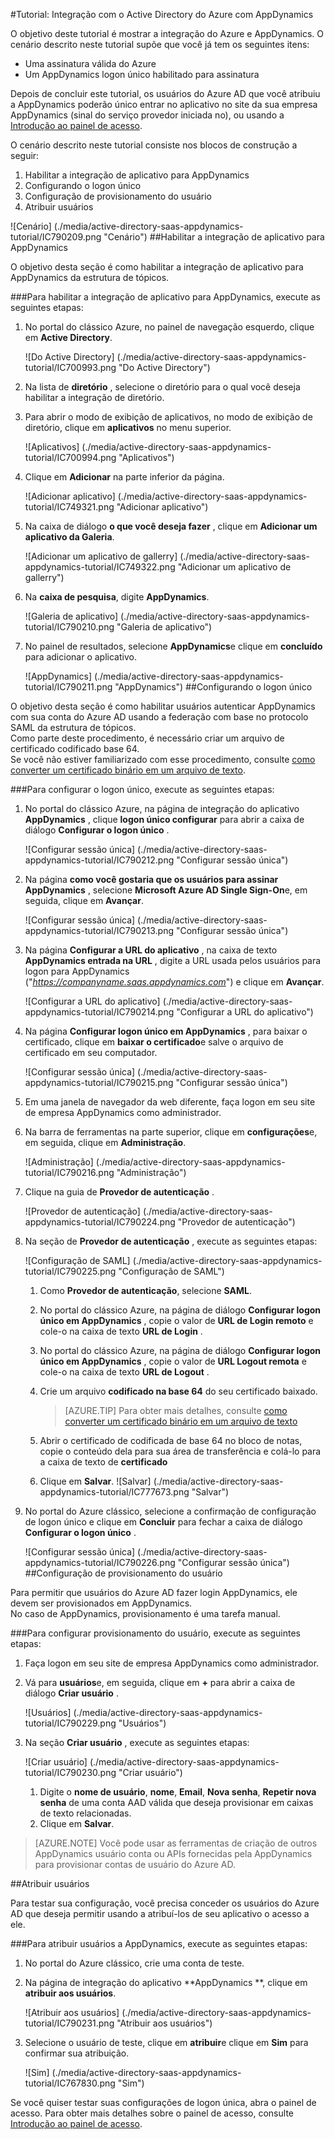 <properties 
    pageTitle="Tutorial: Integração com o Active Directory do Azure com AppDynamics | Microsoft Azure" 
    description="Saiba como usar AppDynamics com o Azure Active Directory para habilitar o logon único, provisionamento automatizado e muito mais!" 
    services="active-directory" 
    authors="jeevansd"  
    documentationCenter="na" 
    manager="femila"/>
<tags 
    ms.service="active-directory" 
    ms.devlang="na" 
    ms.topic="article" 
    ms.tgt_pltfrm="na" 
    ms.workload="identity" 
    ms.date="09/29/2016" 
    ms.author="jeedes" />

#<a name="tutorial-azure-active-directory-integration-with-appdynamics"></a>Tutorial: Integração com o Active Directory do Azure com AppDynamics

O objetivo deste tutorial é mostrar a integração do Azure e AppDynamics. O cenário descrito neste tutorial supõe que você já tem os seguintes itens:

-   Uma assinatura válida do Azure
-   Um AppDynamics logon único habilitado para assinatura

Depois de concluir este tutorial, os usuários do Azure AD que você atribuiu a AppDynamics poderão único entrar no aplicativo no site da sua empresa AppDynamics (sinal do serviço provedor iniciada no), ou usando a [Introdução ao painel de acesso](active-directory-saas-access-panel-introduction.md).

O cenário descrito neste tutorial consiste nos blocos de construção a seguir:

1.  Habilitar a integração de aplicativo para AppDynamics
2.  Configurando o logon único
3.  Configuração de provisionamento do usuário
4.  Atribuir usuários

![Cenário] (./media/active-directory-saas-appdynamics-tutorial/IC790209.png "Cenário")
##<a name="enabling-the-application-integration-for-appdynamics"></a>Habilitar a integração de aplicativo para AppDynamics

O objetivo desta seção é como habilitar a integração de aplicativo para AppDynamics da estrutura de tópicos.

###<a name="to-enable-the-application-integration-for-appdynamics-perform-the-following-steps"></a>Para habilitar a integração de aplicativo para AppDynamics, execute as seguintes etapas:

1.  No portal do clássico Azure, no painel de navegação esquerdo, clique em **Active Directory**.

    ![Do Active Directory] (./media/active-directory-saas-appdynamics-tutorial/IC700993.png "Do Active Directory")

2.  Na lista de **diretório** , selecione o diretório para o qual você deseja habilitar a integração de diretório.

3.  Para abrir o modo de exibição de aplicativos, no modo de exibição de diretório, clique em **aplicativos** no menu superior.

    ![Aplicativos] (./media/active-directory-saas-appdynamics-tutorial/IC700994.png "Aplicativos")

4.  Clique em **Adicionar** na parte inferior da página.

    ![Adicionar aplicativo] (./media/active-directory-saas-appdynamics-tutorial/IC749321.png "Adicionar aplicativo")

5.  Na caixa de diálogo **o que você deseja fazer** , clique em **Adicionar um aplicativo da Galeria**.

    ![Adicionar um aplicativo de gallerry] (./media/active-directory-saas-appdynamics-tutorial/IC749322.png "Adicionar um aplicativo de gallerry")

6.  Na **caixa de pesquisa**, digite **AppDynamics**.

    ![Galeria de aplicativo] (./media/active-directory-saas-appdynamics-tutorial/IC790210.png "Galeria de aplicativo")

7.  No painel de resultados, selecione **AppDynamics**e clique em **concluído** para adicionar o aplicativo.

    ![AppDynamics] (./media/active-directory-saas-appdynamics-tutorial/IC790211.png "AppDynamics")
##<a name="configuring-single-sign-on"></a>Configurando o logon único

O objetivo desta seção é como habilitar usuários autenticar AppDynamics com sua conta do Azure AD usando a federação com base no protocolo SAML da estrutura de tópicos.  
Como parte deste procedimento, é necessário criar um arquivo de certificado codificado base 64.  
Se você não estiver familiarizado com esse procedimento, consulte [como converter um certificado binário em um arquivo de texto](http://youtu.be/PlgrzUZ-Y1o).

###<a name="to-configure-single-sign-on-perform-the-following-steps"></a>Para configurar o logon único, execute as seguintes etapas:

1.  No portal do clássico Azure, na página de integração do aplicativo **AppDynamics** , clique **logon único configurar** para abrir a caixa de diálogo **Configurar o logon único** .

    ![Configurar sessão única] (./media/active-directory-saas-appdynamics-tutorial/IC790212.png "Configurar sessão única")

2.  Na página **como você gostaria que os usuários para assinar AppDynamics** , selecione **Microsoft Azure AD Single Sign-On**e, em seguida, clique em **Avançar**.

    ![Configurar sessão única] (./media/active-directory-saas-appdynamics-tutorial/IC790213.png "Configurar sessão única")

3.  Na página **Configurar a URL do aplicativo** , na caixa de texto **AppDynamics entrada na URL** , digite a URL usada pelos usuários para logon para AppDynamics ("*https://companyname.saas.appdynamics.com*") e clique em **Avançar**.

    ![Configurar a URL do aplicativo] (./media/active-directory-saas-appdynamics-tutorial/IC790214.png "Configurar a URL do aplicativo")

4.  Na página **Configurar logon único em AppDynamics** , para baixar o certificado, clique em **baixar o certificado**e salve o arquivo de certificado em seu computador.

    ![Configurar sessão única] (./media/active-directory-saas-appdynamics-tutorial/IC790215.png "Configurar sessão única")

5.  Em uma janela de navegador da web diferente, faça logon em seu site de empresa AppDynamics como administrador.

6.  Na barra de ferramentas na parte superior, clique em **configurações**e, em seguida, clique em **Administração**.

    ![Administração] (./media/active-directory-saas-appdynamics-tutorial/IC790216.png "Administração")

7.  Clique na guia de **Provedor de autenticação** .

    ![Provedor de autenticação] (./media/active-directory-saas-appdynamics-tutorial/IC790224.png "Provedor de autenticação")

8.  Na seção de **Provedor de autenticação** , execute as seguintes etapas:

    ![Configuração de SAML] (./media/active-directory-saas-appdynamics-tutorial/IC790225.png "Configuração de SAML")

    1.  Como **Provedor de autenticação**, selecione **SAML**.
    2.  No portal do clássico Azure, na página de diálogo **Configurar logon único em AppDynamics** , copie o valor de **URL de Login remoto** e cole-o na caixa de texto **URL de Login** .
    3.  No portal do clássico Azure, na página de diálogo **Configurar logon único em AppDynamics** , copie o valor de **URL Logout remota** e cole-o na caixa de texto **URL de Logout** .
    4.  Crie um arquivo **codificado na base 64** do seu certificado baixado.  

        >[AZURE.TIP] Para obter mais detalhes, consulte [como converter um certificado binário em um arquivo de texto](http://youtu.be/PlgrzUZ-Y1o)

    5.  Abrir o certificado de codificada de base 64 no bloco de notas, copie o conteúdo dela para sua área de transferência e colá-lo para a caixa de texto de **certificado**
    6.  Clique em **Salvar**.
        ![Salvar] (./media/active-directory-saas-appdynamics-tutorial/IC777673.png "Salvar")

9.  No portal do Azure clássico, selecione a confirmação de configuração de logon único e clique em **Concluir** para fechar a caixa de diálogo **Configurar o logon único** .

    ![Configurar sessão única] (./media/active-directory-saas-appdynamics-tutorial/IC790226.png "Configurar sessão única")
##<a name="configuring-user-provisioning"></a>Configuração de provisionamento do usuário

Para permitir que usuários do Azure AD fazer login AppDynamics, ele devem ser provisionados em AppDynamics.  
No caso de AppDynamics, provisionamento é uma tarefa manual.

###<a name="to-configure-user-provisioning-perform-the-following-steps"></a>Para configurar provisionamento do usuário, execute as seguintes etapas:

1.  Faça logon em seu site de empresa AppDynamics como administrador.

2.  Vá para **usuários**e, em seguida, clique em **+** para abrir a caixa de diálogo **Criar usuário** .

    ![Usuários] (./media/active-directory-saas-appdynamics-tutorial/IC790229.png "Usuários")

3.  Na seção **Criar usuário** , execute as seguintes etapas:

    ![Criar usuário] (./media/active-directory-saas-appdynamics-tutorial/IC790230.png "Criar usuário")

    1.  Digite o **nome de usuário**, **nome**, **Email**, **Nova senha**, **Repetir nova senha** de uma conta AAD válida que deseja provisionar em caixas de texto relacionadas.
    2.  Clique em **Salvar**.

>[AZURE.NOTE] Você pode usar as ferramentas de criação de outros AppDynamics usuário conta ou APIs fornecidas pela AppDynamics para provisionar contas de usuário do Azure AD.

##<a name="assigning-users"></a>Atribuir usuários

Para testar sua configuração, você precisa conceder os usuários do Azure AD que deseja permitir usando a atribuí-los de seu aplicativo o acesso a ele.

###<a name="to-assign-users-to-appdynamics-perform-the-following-steps"></a>Para atribuir usuários a AppDynamics, execute as seguintes etapas:

1.  No portal do Azure clássico, crie uma conta de teste.

2.  Na página de integração do aplicativo **AppDynamics **, clique em **atribuir aos usuários**.

    ![Atribuir aos usuários] (./media/active-directory-saas-appdynamics-tutorial/IC790231.png "Atribuir aos usuários")

3.  Selecione o usuário de teste, clique em **atribuir**e clique em **Sim** para confirmar sua atribuição.

    ![Sim] (./media/active-directory-saas-appdynamics-tutorial/IC767830.png "Sim")

Se você quiser testar suas configurações de logon única, abra o painel de acesso. Para obter mais detalhes sobre o painel de acesso, consulte [Introdução ao painel de acesso](active-directory-saas-access-panel-introduction.md).
